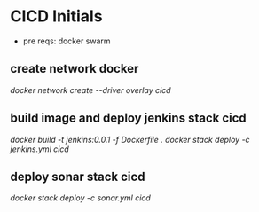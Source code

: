 # CICD Initials

* pre reqs: docker swarm

## create network docker
<i>docker network create --driver overlay cicd</i>

## build image and deploy jenkins stack cicd
<i>docker build -t jenkins:0.0.1 -f Dockerfile .</i>
<i>docker stack deploy -c jenkins.yml cicd</i>

## deploy sonar stack cicd
<i>docker stack deploy -c sonar.yml cicd</i>